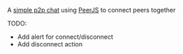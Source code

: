A [simple p2p chat](https://stevenalexander44.github.io) using [PeerJS](https://peerjs.com) to connect peers together


TODO:
* Add alert for connect/disconnect
* Add disconnect action
